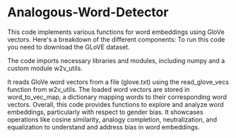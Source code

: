 # Analogous-Word-Detector

This code implements various functions for word embeddings using GloVe vectors. Here's a breakdown of the different components:
To run this code you need to download the GLoVE dataset.

The code imports necessary libraries and modules, including numpy and a custom module w2v_utils.

It reads GloVe word vectors from a file (glove.txt) using the read_glove_vecs function from w2v_utils. The loaded word vectors are stored in word_to_vec_map, a dictionary mapping words to their corresponding word vectors.
Overall, this code provides functions to explore and analyze word embeddings, particularly with respect to gender bias. It showcases operations like cosine similarity, analogy completion, neutralization, and equalization to understand and address bias in word embeddings.
